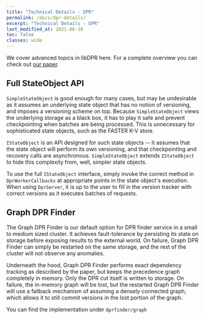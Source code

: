 ```yaml
---
title: "Technical Details - DPR"
permalink: /docs/dpr-details/
excerpt: "Technical Details - DPR"
last_modified_at: 2021-06-18
toc: false
classes: wide
---
```


We cover advanced topics in libDPR here. For a complete overview you can check out [our paper](https://tli2.github.io/assets/pdf/dpr-sigmod2021.pdf).

## Full StateObject API
`SimpleStateObject` is good enough for many cases, but may be undesirable as it assumes an underlying state object
that has no notion of versioning, and imposes a versioning scheme on top. Because `SimpleStateObject` views the
underlying storage as a black box, it has to play it safe and prevent checkpointing when batches are being
processed. This is unnecessary for sophisticated state objects, such as the FASTER K-V store.

`IStateObject` is an API designed for such state objects -- it assumes that the state object will perform
its own versioning, and that checkpointing and recovery calls are asynchronous. `SimpleStateObject` extends
`IStateObject` to hide this complexity from, well, simpler state objects.

To use the full `IStateObject` interface, simply invoke the correct method in `DprWorkerCallbacks` at appropriate
points in the state object's execution. When using `DprServer`, it is up to the user to fill in the version tracker
with correct versions as it executes batches of requests.

## Graph DPR Finder

The Graph DPR Finder is our default option for DPR finder service in a small to medium sized cluster. It achieves
fault-tolerance by persisting its state on storage before exposing results to the external world. On failure, Graph
DPR Finder can simply be restarted on the same storage, and the rest of the cluster will not observe any anomalies.

Underneath the hood, Graph DPR Finder performs exact dependency tracking as described by the paper, but keeps the 
precedence graph completely in memory. Only the DPR cut itself is written to storage. On failure, the in-memory
graph will be lost, but the restarted Graph DPR Finder will use a fallback mechanism of assuming a densely connected
graph, which allows it to still commit versions in the lost portion of the graph. 

You can find the implementation under `dprfinder/graph`

